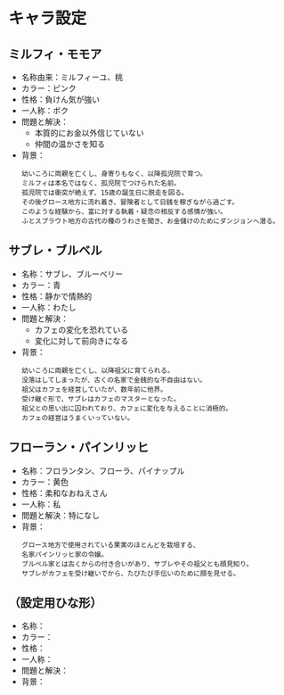# キャラ設定

## ミルフィ・モモア

- 名称由来：ミルフィーユ、桃
- カラー：ピンク
- 性格：負けん気が強い
- 一人称：ボク
- 問題と解決：
  - 本質的にお金以外信じていない
  - 仲間の温かさを知る
- 背景：
  ```
  幼いころに両親を亡くし、身寄りもなく、以降孤児院で育つ。  
  ミルフィは本名ではなく、孤児院でつけられた名前。  
  孤児院では衝突が絶えず、15歳の誕生日に脱走を図る。  
  その後グロース地方に流れ着き、冒険者として日銭を稼ぎながら過ごす。  
  このような経験から、富に対する執着・疑念の相反する感情が強い。  
  ふとスプラウト地方の古代の種のうわさを聞き、お金儲けのためにダンジョンへ潜る。
  ```

## サブレ・ブルベル

- 名称：サブレ、ブルーベリー
- カラー：青
- 性格：静かで情熱的
- 一人称：わたし
- 問題と解決：
  - カフェの変化を恐れている
  - 変化に対して前向きになる
- 背景：
  ```
  幼いころに両親を亡くし、以降祖父に育てられる。
  没落はしてしまったが、古くの名家で金銭的な不自由はない。
  祖父はカフェを経営していたが、数年前に他界。
  受け継ぐ形で、サブレはカフェのマスターとなった。
  祖父との思い出に囚われており、カフェに変化を与えることに消極的。
  カフェの経営はうまくいっていない。
  ```

## フローラン・パインリッヒ

- 名称：フロランタン、フローラ、パイナップル
- カラー：黄色
- 性格：柔和なおねえさん
- 一人称：私
- 問題と解決：特になし
- 背景：
  ```
  グロース地方で使用されている果実のほとんどを栽培する、  
  名家パインリッヒ家の令嬢。  
  ブルベル家とは古くからの付き合いがあり、サブレやその祖父とも顔見知り。  
  サブレがカフェを受け継いでから、たびたび手伝いのために顔を見せる。
  ```

## （設定用ひな形）

- 名称：
- カラー：
- 性格：
- 一人称：
- 問題と解決：
- 背景：

